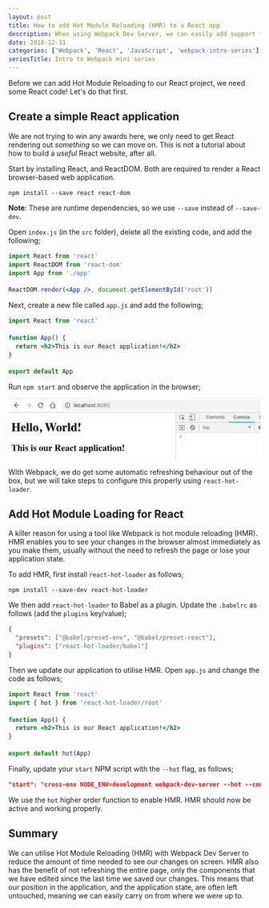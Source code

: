 ```yaml
---
layout: post
title: How to add Hot Module Reloading (HMR) to a React app
description: When using Webpack Dev Server, we can easily add support for Hot Module Reloading (HMR) which will signficantly reduce development time by reducing time required to see our changes on screen
date: 2018-12-31
categories: ['Webpack', 'React', 'JavaScript', 'webpack-intro-series']
seriesTitle: Intro to Webpack mini series
---
```


Before we can add Hot Module Reloading to our React project, we need some React code! Let's do that first.

## Create a simple React application

We are not trying to win any awards here, we only need to get React rendering out _something_ so we can move on. This is not a tutorial about how to build a _useful_ React website, after all.

Start by installing React, and ReactDOM. Both are required to render a React browser-based web application.

```shell
npm install --save react react-dom
```

**Note**: These are runtime dependencies, so we use `--save` instead of `--save-dev`.

Open `index.js` (in the `src` folder), delete all the existing code, and add the following;

```jsx
import React from 'react'
import ReactDOM from 'react-dom'
import App from './app'

ReactDOM.render(<App />, document.getElementById('root'))
```

Next, create a new file called `app.js` and add the following;

```jsx
import React from 'react'

function App() {
  return <h2>This is our React application!</h2>
}

export default App
```

Run `npm start` and observe the application in the browser;

![Simple React application](simple-react-application.png)

With Webpack, we do get some automatic refreshing behaviour out of the box, but we will take steps to configure this properly using `react-hot-loader`.

## Add Hot Module Loading for React

A killer reason for using a tool like Webpack is hot module reloading (HMR). HMR enables you to see your changes in the browser almost immediately as you make them, usually without the need to refresh the page or lose your application state.

To add HMR, first install `react-hot-loader` as follows;

```shell
npm install --save-dev react-hot-loader
```

We then add `react-hot-loader` to Babel as a plugin. Update the `.babelrc` as follows (add the `plugins` key/value);

```json
{
  "presets": ["@babel/preset-env", "@babel/preset-react"],
  "plugins": ["react-hot-loader/babel"]
}
```

Then we update our application to utilise HMR. Open `app.js` and change the code as follows;

```jsx
import React from 'react'
import { hot } from 'react-hot-loader/root'

function App() {
  return <h2>This is our React application!</h2>
}

export default hot(App)
```

Finally, update your `start` NPM script with the `--hot` flag, as follows;

```json
"start": "cross-env NODE_ENV=development webpack-dev-server --hot --config webpack.config.js"
```

We use the `hot` higher order function to enable HMR. HMR should now be active and working properly.

## Summary

We can utilise Hot Module Reloading (HMR) with Webpack Dev Server to reduce the amount of time needed to see our changes on screen. HMR also has the benefit of not refreshing the entire page, only the components that we have edited since the last time we saved our changes. This means that our position in the application, and the application state, are often left untouched, meaning we can easily carry on from where we were up to.

